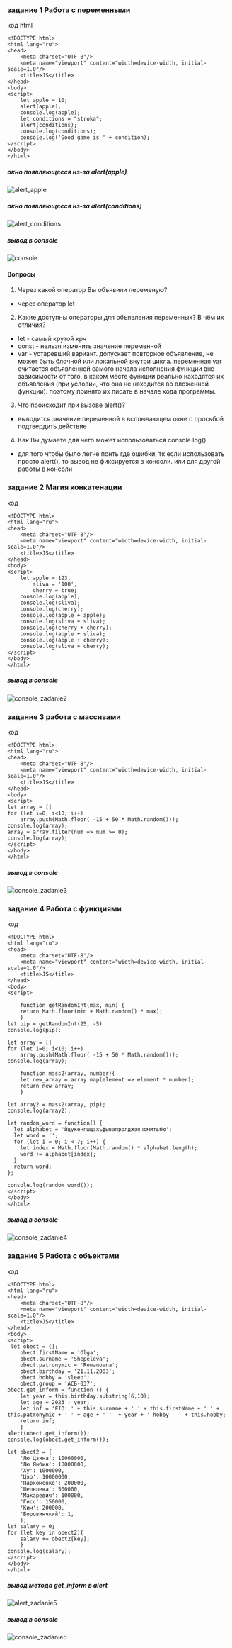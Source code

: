 ### задание 1 Работа с переменными
код html
```
<!DOCTYPE html>
<html lang="ru">
<head>
    <meta charset="UTF-8"/>
    <meta name="viewport" content="width=device-width, initial-scale=1.0"/>
    <title>JS</title>
</head>
<body>
<script>
    let apple = 10;
    alert(apple);
    console.log(apple);
    let conditions = "stroka";
    alert(conditions);
    console.log(conditions);
    console.log('Good game is ' + condition);
</script>
</body>
</html>
```

##### окно появляющееся из-за alert(apple)
![alert_apple](https://github.com/OlgaShep/web_lab_aib_frontend/blob/main/labs/Lab_06_intro_js/solution/foto/alert_apple_zadanie1.PNG)
##### окно появляющееся из-за alert(conditions)
![alert_conditions](https://github.com/OlgaShep/web_lab_aib_frontend/blob/main/labs/Lab_06_intro_js/solution/foto/alert_condition_zadanie1.PNG)
##### вывод в console
![console](https://github.com/OlgaShep/web_lab_aib_frontend/blob/main/labs/Lab_06_intro_js/solution/foto/consolelog_zadanie1.PNG)

#### Вопросы
1. Через какой оператор Вы объявили переменую? 
* через оператор let
2. Какие доступны операторы для объявления переменных? В чём их отличия?
* let - самый крутой крч 
* const - нельзя изменить значение переменной
* var - устаревший вариант. допускает повторное объявление, не может быть блочной или локальной внутри цикла. переменная var считается объявленной самого начала исполнения функции вне зависимости от того, в каком месте функции реально находятся их объявления (при условии, что она не находится во вложенной функции). поэтому принято их писать в начале кода программы.
3. Что происходит при вызове alert()?
* выводится значение переменной в всплывающем окне с просьбой подтвердить действие
4. Как Вы думаете для чего может использоваться console.log()
* для того чтобы было легче понть где ошибки, тк если использовать просто alert(), то вывод не фиксируется в консоли. или для другой работы в консоли

### задание 2 Магия конкатенации
код
```
<!DOCTYPE html>
<html lang="ru">
<head>
    <meta charset="UTF-8"/>
    <meta name="viewport" content="width=device-width, initial-scale=1.0"/>
    <title>JS</title>
</head>
<body>
<script>
    let apple = 123,
        sliva = '100',
        cherry = true;
    console.log(apple);
    console.log(sliva);
    console.log(cherry);
    console.log(apple + apple);
    console.log(sliva + sliva);
    console.log(cherry + cherry);
    console.log(apple + sliva);
    console.log(apple + cherry);
    console.log(sliva + cherry);
</script>
</body>
</html>
```
##### вывод в console
![console_zadanie2](https://github.com/OlgaShep/web_lab_aib_frontend/blob/main/labs/Lab_06_intro_js/solution/foto/consolelog_zadanie2.PNG)

### задание 3 работа с массивами
код
```
<!DOCTYPE html>
<html lang="ru">
<head>
    <meta charset="UTF-8"/>
    <meta name="viewport" content="width=device-width, initial-scale=1.0"/>
    <title>JS</title>
</head>
<body>
<script>
let array = []
for (let i=0; i<10; i++)
    array.push(Math.floor( -15 + 50 * Math.random()));
console.log(array);
array = array.filter(num => num >= 0);
console.log(array);
</script>
</body>
</html>
```
##### вывод в console
![console_zadanie3](https://github.com/OlgaShep/web_lab_aib_frontend/blob/main/labs/Lab_06_intro_js/solution/foto/consolelog_zadanie3.PNG)

### задание 4 Работа с функциями
код
```
<!DOCTYPE html>
<html lang="ru">
<head>
    <meta charset="UTF-8"/>
    <meta name="viewport" content="width=device-width, initial-scale=1.0"/>
    <title>JS</title>
</head>
<body>
<script>

    function getRandomInt(max, min) {
    return Math.floor(min + Math.random() * max);
    }
let pip = getRandomInt(25, -5)
console.log(pip);

let array = []
for (let i=0; i<10; i++)
    array.push(Math.floor( -15 + 50 * Math.random()));
console.log(array);

    function mass2(array, number){
    let new_array = array.map(element => element * number);
    return new_array;
    }

let array2 = mass2(array, pip);
console.log(array2);

let random_word = function() {
  let alphabet = 'йцукенгшщзхъфывапролджэячсмитьбю';
  let word = '';
  for (let i = 0; i < 7; i++) {
    let index = Math.floor(Math.random() * alphabet.length);
    word += alphabet[index];
  }
  return word;
};

console.log(random_word());
</script>
</body>
</html>
```
##### вывод в console
![console_zadanie4](https://github.com/OlgaShep/web_lab_aib_frontend/blob/main/labs/Lab_06_intro_js/solution/foto/consolelog_zadanie4.PNG)

### задание 5 Работа с объектами
код
```
<!DOCTYPE html>
<html lang="ru">
<head>
    <meta charset="UTF-8"/>
    <meta name="viewport" content="width=device-width, initial-scale=1.0"/>
    <title>JS</title>
</head>
<body>
<script>
 let obect = {};
    obect.firstName = 'Olga';
    obect.surname = 'Shepeleva';
    obect.patronymic = 'Romanovna';
    obect.birthday = '21.11.2003';
    obect.hobby = 'sleep';
    obect.group = 'АСБ-037';
obect.get_inform = function () {
    let year = this.birthday.substring(6,10);
    let age = 2023 - year;
    let inf = 'FIO: ' + this.surname + ' ' + this.firstName + ' ' + this.patronymic + ' ' + age + ' '  + year + ' hobby - ' + this.hobby;
    return inf;
    }
alert(obect.get_inform());
console.log(obect.get_inform());

let obect2 = {
    'Лю Цзяна': 10000000,
    'Лю Янбин': 10000000,
    'Ху': 1000000,
    'Цяо': 10000000,
    'Пархоменко': 200000,
    'Шепелева': 500000,
    'Макаревич': 100000,
    'Гисс': 150000,
    'Ким': 200000,
    'Боровинчкий': 1,
    };
let salary = 0;
for (let key in obect2){
    salary += obect2[key];
    }
console.log(salary);
</script>
</body>
</html>
```
##### вывод метода get_inform в alert
![alert_zadanie5](https://github.com/OlgaShep/web_lab_aib_frontend/blob/main/labs/Lab_06_intro_js/solution/foto/alert_zadani5.PNG)
##### вывод в console
![console_zadanie5](https://github.com/OlgaShep/web_lab_aib_frontend/blob/main/labs/Lab_06_intro_js/solution/foto/consolelog_zadanie5.PNG)